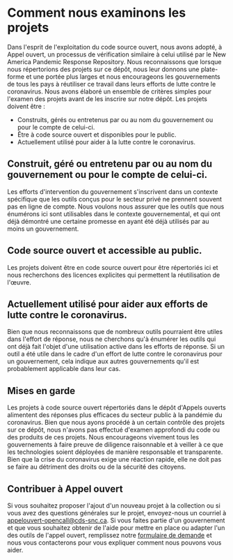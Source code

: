# Comment nous examinons les projets

Dans l'esprit de l'exploitation du code source ouvert, nous avons adopté, à Appel ouvert, un processus de vérification similaire à celui utilisé par le New America Pandemic Response Repository. Nous reconnaissons que lorsque nous répertorions des projets sur ce dépôt, nous leur donnons une plate-forme et une portée plus larges et nous encourageons les gouvernements de tous les pays à réutiliser ce travail dans leurs efforts de lutte contre le coronavirus. Nous avons élaboré un ensemble de critères simples pour l'examen des projets avant de les inscrire sur notre dépôt. Les projets doivent être :
* Construits, gérés ou entretenus par ou au nom du gouvernement ou pour le compte de celui-ci.
* Être à code source ouvert et disponibles pour le public.
* Actuellement utilisé pour aider à la lutte contre le coronavirus.


## Construit, géré ou entretenu par ou au nom du gouvernement ou pour le compte de celui-ci.

Les efforts d'intervention du gouvernement s'inscrivent dans un contexte spécifique que les outils conçus pour le secteur privé ne prennent souvent pas en ligne de compte. Nous voulons nous assurer que les outils que nous énumérons ici sont utilisables dans le contexte gouvernemental, et qui ont déjà démontré une certaine promesse en ayant été déjà utilisés par au moins un gouvernement.

## Code source ouvert et accessible au public.

Les projets doivent être en code source ouvert pour être répertoriés ici et nous recherchons des licences explicites qui permettent la réutilisation de l'œuvre.


## Actuellement utilisé pour aider aux efforts de lutte contre le coronavirus.

Bien que nous reconnaissons que de nombreux outils pourraient être utiles dans l'effort de réponse, nous ne cherchons qu'à énumérer les outils qui ont déjà fait l'objet d'une utilisation active dans les efforts de réponse. Si un outil a été utile dans le cadre d'un effort de lutte contre le coronavirus pour un gouvernement, cela indique aux autres gouvernements qu'il est probablement applicable dans leur cas.


## Mises en garde

Les projets à code source ouvert répertoriés dans le dépôt d'Appels ouverts alimentent des réponses plus efficaces du secteur public à la pandémie du coronavirus. Bien que nous ayons procédé à un certain contrôle des projets sur ce dépôt, nous n'avons pas effectué d'examen approfondi du code ou des produits de ces projets. Nous encourageons vivement tous les gouvernements à faire preuve de diligence raisonnable et à veiller à ce que les technologies soient déployées de manière responsable et transparente. Bien que la crise du coronavirus exige une réaction rapide, elle ne doit pas se faire au détriment des droits ou de la sécurité des citoyens.


## Contribuer à Appel ouvert

Si vous souhaitez proposer l'ajout d'un nouveau projet à la collection ou si vous avez des questions générales sur le projet, envoyez-nous un courriel à [appelouvert-opencall@cds-snc.ca](mailto:appelouvert-opencall@cds-snc.ca). Si vous faites partie d'un gouvernement et que vous souhaitez obtenir de l'aide pour mettre en place ou adapter l'un des outils de l'appel ouvert, remplissez notre [formulaire de demande](https://docs.google.com/forms/d/e/1FAIpQLSeLcb9mFT_h93AKABVcz_viqkVVGVvO-NnBByblMED9pbXu5g/viewform) et nous vous contacterons pour vous expliquer comment nous pouvons vous aider.

